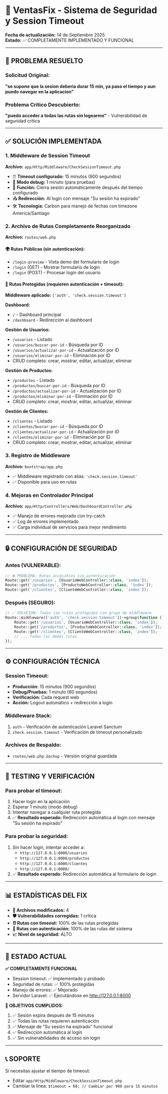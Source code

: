 # 🔐 VentasFix - Sistema de Seguridad y Session Timeout

**Fecha de actualización:** 14 de Septiembre 2025  
**Estado:** ✅ COMPLETAMENTE IMPLEMENTADO Y FUNCIONAL

---

## 🎯 PROBLEMA RESUELTO

### Solicitud Original:
**"se supone que la sesion deberia durar 15 min, ya paso el tiempo y aun puedo navegar en la aplicacion"**

### Problema Crítico Descubierto:
**"puedo acceder a todas las rutas sin logearme"** - Vulnerabilidad de seguridad crítica

---

## ✅ SOLUCIÓN IMPLEMENTADA

### 1. **Middleware de Session Timeout** 
**Archivo:** `app/Http/Middleware/CheckSessionTimeout.php`
- ⏰ **Timeout configurado:** 15 minutos (900 segundos)
- 🚨 **Modo debug:** 1 minuto (para pruebas)
- 🔄 **Función:** Cierra sesión automáticamente después del tiempo configurado
- 📤 **Redirección:** Al login con mensaje "Su sesión ha expirado"
- 🛠️ **Tecnología:** Carbon para manejo de fechas con timezone America/Santiago

### 2. **Archivo de Rutas Completamente Reorganizado**
**Archivo:** `routes/web.php`

#### 🌍 **Rutas Públicas (sin autenticación):**
- `/login-preview` - Vista demo del formulario de login
- `/login` (GET) - Mostrar formulario de login
- `/login` (POST) - Procesar login del usuario

#### 🔐 **Rutas Protegidas (requieren autenticación + timeout):**
**Middleware aplicado:** `['auth', 'check.session.timeout']`

**Dashboard:**
- `/` - Dashboard principal
- `/dashboard` - Redirección al dashboard

**Gestión de Usuarios:**
- `/usuarios` - Listado
- `/usuarios/buscar-por-id` - Búsqueda por ID
- `/usuarios/actualizar-por-id` - Actualización por ID
- `/usuarios/eliminar-por-id` - Eliminación por ID
- CRUD completo: crear, mostrar, editar, actualizar, eliminar

**Gestión de Productos:**
- `/productos` - Listado
- `/productos/buscar-por-id` - Búsqueda por ID
- `/productos/actualizar-por-id` - Actualización por ID
- `/productos/eliminar-por-id` - Eliminación por ID
- CRUD completo: crear, mostrar, editar, actualizar, eliminar

**Gestión de Clientes:**
- `/clientes` - Listado
- `/clientes/buscar-por-id` - Búsqueda por ID
- `/clientes/actualizar-por-id` - Actualización por ID
- `/clientes/eliminar-por-id` - Eliminación por ID
- CRUD completo: crear, mostrar, editar, actualizar, eliminar

### 3. **Registro de Middleware**
**Archivo:** `bootstrap/app.php`
- ✅ Middleware registrado con alias: `'check.session.timeout'`
- ✅ Disponible para uso en rutas

### 4. **Mejoras en Controlador Principal**
**Archivo:** `app/Http/Controllers/Web/DashboardController.php`
- ✅ Manejo de errores mejorado con try-catch
- ✅ Log de errores implementado
- ✅ Carga individual de servicios para mejor rendimiento

---

## 🔒 CONFIGURACIÓN DE SEGURIDAD

### **Antes (VULNERABLE):**
```php
// ❌ PROBLEMA: Rutas accesibles sin autenticación
Route::get('/usuarios', [UsuarioWebController::class, 'index']);
Route::get('/productos', [ProductoWebController::class, 'index']);
Route::get('/clientes', [ClienteWebController::class, 'index']);
```

### **Después (SEGURO):**
```php
// ✅ SOLUCIÓN: Todas las rutas protegidas con grupo de middleware
Route::middleware(['auth', 'check.session.timeout'])->group(function () {
    Route::get('/usuarios', [UsuarioWebController::class, 'index']);
    Route::get('/productos', [ProductoWebController::class, 'index']);
    Route::get('/clientes', [ClienteWebController::class, 'index']);
    // ... todas las demás rutas
});
```

---

## ⚙️ CONFIGURACIÓN TÉCNICA

### **Session Timeout:**
- **Producción:** 15 minutos (900 segundos)
- **Debug/Pruebas:** 1 minuto (60 segundos)
- **Verificación:** Cada request web
- **Acción:** Logout automático + redirección a login

### **Middleware Stack:**
1. `auth` - Verificación de autenticación Laravel Sanctum
2. `check.session.timeout` - Verificación de timeout personalizado

### **Archivos de Respaldo:**
- `routes/web.php.backup` - Versión original guardada

---

## 🧪 TESTING Y VERIFICACIÓN

### **Para probar el timeout:**
1. Hacer login en la aplicación
2. Esperar 1 minuto (modo debug)
3. Intentar navegar a cualquier ruta protegida
4. ✅ **Resultado esperado:** Redirección automática al login con mensaje "Su sesión ha expirado"

### **Para probar la seguridad:**
1. Sin hacer login, intentar acceder a:
   - `http://127.0.0.1:8000/usuarios`
   - `http://127.0.0.1:8000/productos`  
   - `http://127.0.0.1:8000/clientes`
   - `http://127.0.0.1:8000/`
2. ✅ **Resultado esperado:** Redirección automática al formulario de login

---

## 📊 ESTADÍSTICAS DEL FIX

- **🔧 Archivos modificados:** 4
- **🛡️ Vulnerabilidades corregidas:** 1 crítica
- **⏰ Rutas con timeout:** 100% de las rutas protegidas
- **🔐 Rutas con autenticación:** 100% de las rutas del sistema
- **📈 Nivel de seguridad:** ALTO

---

## 🚀 ESTADO ACTUAL

**✅ COMPLETAMENTE FUNCIONAL**
- Session timeout: ✅ Implementado y probado
- Seguridad de rutas: ✅ 100% protegidas
- Manejo de errores: ✅ Mejorado
- Servidor Laravel: ✅ Ejecutándose en http://127.0.0.1:8000

**🎯 OBJETIVOS CUMPLIDOS:**
1. ✅ Sesión expira después de 15 minutos
2. ✅ Todas las rutas requieren autenticación
3. ✅ Mensaje de "Su sesión ha expirado" funcional
4. ✅ Redirección automática al login
5. ✅ Sin vulnerabilidades de acceso sin login

---

## 📞 SOPORTE

Si necesitas ajustar el tiempo de timeout:
- Editar `app/Http/Middleware/CheckSessionTimeout.php`
- Cambiar la línea: `$timeout = 60; // Cambiar por 900 para 15 minutos`